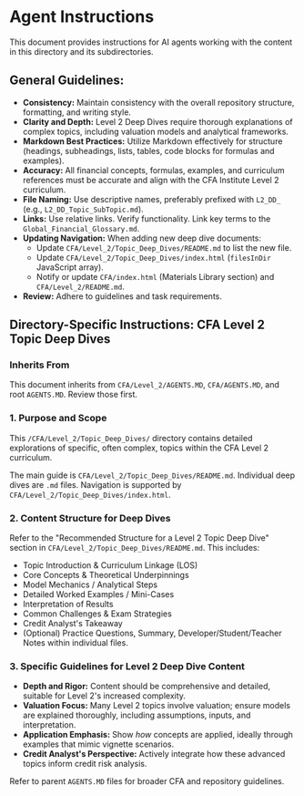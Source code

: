 # Agent Instructions

This document provides instructions for AI agents working with the content in this directory and its subdirectories.

## General Guidelines:

*   **Consistency:** Maintain consistency with the overall repository structure, formatting, and writing style.
*   **Clarity and Depth:** Level 2 Deep Dives require thorough explanations of complex topics, including valuation models and analytical frameworks.
*   **Markdown Best Practices:** Utilize Markdown effectively for structure (headings, subheadings, lists, tables, code blocks for formulas and examples).
*   **Accuracy:** All financial concepts, formulas, examples, and curriculum references must be accurate and align with the CFA Institute Level 2 curriculum.
*   **File Naming:** Use descriptive names, preferably prefixed with `L2_DD_` (e.g., `L2_DD_Topic_SubTopic.md`).
*   **Links:** Use relative links. Verify functionality. Link key terms to the `Global_Financial_Glossary.md`.
*   **Updating Navigation:** When adding new deep dive documents:
    *   Update `CFA/Level_2/Topic_Deep_Dives/README.md` to list the new file.
    *   Update `CFA/Level_2/Topic_Deep_Dives/index.html` (`filesInDir` JavaScript array).
    *   Notify or update `CFA/index.html` (Materials Library section) and `CFA/Level_2/README.md`.
*   **Review:** Adhere to guidelines and task requirements.

## Directory-Specific Instructions: CFA Level 2 Topic Deep Dives

### Inherits From
This document inherits from `CFA/Level_2/AGENTS.MD`, `CFA/AGENTS.MD`, and root `AGENTS.MD`. Review those first.

### 1. Purpose and Scope
This `/CFA/Level_2/Topic_Deep_Dives/` directory contains detailed explorations of specific, often complex, topics within the CFA Level 2 curriculum.

The main guide is `CFA/Level_2/Topic_Deep_Dives/README.md`.
Individual deep dives are `.md` files.
Navigation is supported by `CFA/Level_2/Topic_Deep_Dives/index.html`.

### 2. Content Structure for Deep Dives
Refer to the "Recommended Structure for a Level 2 Topic Deep Dive" section in `CFA/Level_2/Topic_Deep_Dives/README.md`. This includes:
*   Topic Introduction & Curriculum Linkage (LOS)
*   Core Concepts & Theoretical Underpinnings
*   Model Mechanics / Analytical Steps
*   Detailed Worked Examples / Mini-Cases
*   Interpretation of Results
*   Common Challenges & Exam Strategies
*   Credit Analyst's Takeaway
*   (Optional) Practice Questions, Summary, Developer/Student/Teacher Notes within individual files.

### 3. Specific Guidelines for Level 2 Deep Dive Content
*   **Depth and Rigor:** Content should be comprehensive and detailed, suitable for Level 2's increased complexity.
*   **Valuation Focus:** Many Level 2 topics involve valuation; ensure models are explained thoroughly, including assumptions, inputs, and interpretation.
*   **Application Emphasis:** Show *how* concepts are applied, ideally through examples that mimic vignette scenarios.
*   **Credit Analyst's Perspective:** Actively integrate how these advanced topics inform credit risk analysis.

Refer to parent `AGENTS.MD` files for broader CFA and repository guidelines.
